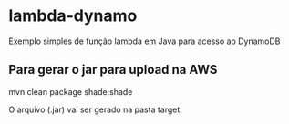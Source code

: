 # lambda-dynamo
Exemplo simples de função lambda em Java para acesso ao DynamoDB

## Para gerar o jar para upload na AWS
mvn clean package shade:shade

O arquivo (.jar) vai ser gerado na pasta target
